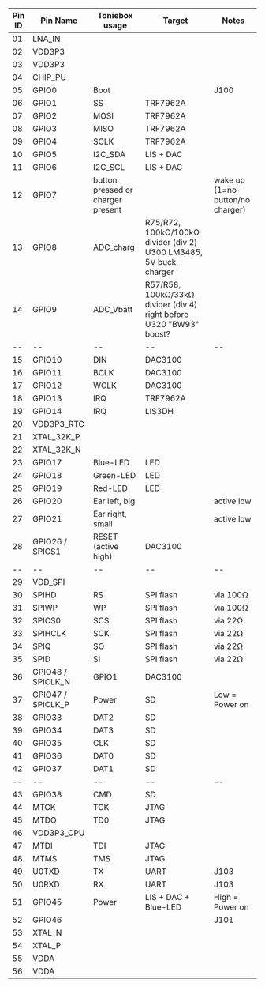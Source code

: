 | Pin ID  | Pin Name | Toniebox usage | Target | Notes |
| -- | -- | -- | -- | -- |
| 01 | LNA_IN | | | |
| 02 | VDD3P3 | | | |
| 03 | VDD3P3 | | | |
| 04 | CHIP_PU | | | |
| 05 | GPIO0 | Boot | | J100 |
| 06 | GPIO1 | SS | TRF7962A | |
| 07 | GPIO2 | MOSI | TRF7962A | |
| 08 | GPIO3 | MISO | TRF7962A | |
| 09 | GPIO4 | SCLK | TRF7962A |
| 10 | GPIO5 | I2C_SDA | LIS + DAC |
| 11 | GPIO6 | I2C_SCL | LIS + DAC | |
| 12 | GPIO7 | button pressed or charger present |  | wake up (1=no button/no charger) |
| 13 | GPIO8 | ADC_charg | R75/R72, 100kΩ/100kΩ divider (div 2) U300 LM3485, 5V buck, charger | |
| 14 | GPIO9 | ADC_Vbatt | R57/R58, 100kΩ/33kΩ divider (div 4) right before U320 "BW93" boost? | |
| -- | -- | -- | -- | -- |
| 15 | GPIO10 | DIN | DAC3100 | |
| 16 | GPIO11 | BCLK | DAC3100 | |
| 17 | GPIO12 | WCLK | DAC3100 | |
| 18 | GPIO13 | IRQ | TRF7962A | |
| 19 | GPIO14 | IRQ | LIS3DH | |
| 20 | VDD3P3_RTC | | | |
| 21 | XTAL_32K_P | | | |
| 22 | XTAL_32K_N | | | |
| 23 | GPIO17 | Blue-LED | LED | |
| 24 | GPIO18 | Green-LED | LED | |
| 25 | GPIO19 | Red-LED | LED | |
| 26 | GPIO20 | Ear left, big | | active low |
| 27 | GPIO21 | Ear right, small | | active low |
| 28 | GPIO26 / SPICS1 | RESET (active high) | DAC3100 | |
| -- | -- | -- | -- | -- |
| 29 | VDD_SPI | | | |
| 30 | SPIHD | RS | SPI flash | via 100Ω |
| 31 | SPIWP | WP | SPI flash | via 100Ω |
| 32 | SPICS0 | SCS | SPI flash | via 22Ω |
| 33 | SPIHCLK | SCK | SPI flash | via 22Ω |
| 34 | SPIQ | SO | SPI flash | via 22Ω |
| 35 | SPID | SI | SPI flash | via 22Ω |
| 36 | GPIO48 / SPICLK_N | GPIO1 | DAC3100 | |
| 37 | GPIO47 / SPICLK_P | Power | SD | Low = Power on |
| 38 | GPIO33 | DAT2 | SD | |
| 39 | GPIO34 | DAT3 | SD | |
| 40 | GPIO35 | CLK | SD | |
| 41 | GPIO36 | DAT0 | SD | |
| 42 | GPIO37 | DAT1 | SD | |
| -- | -- | -- | -- | -- |
| 43 | GPIO38 | CMD | SD | |
| 44 | MTCK | TCK | JTAG | |
| 45 | MTDO | TD0 | JTAG | |
| 46 | VDD3P3_CPU | | | |
| 47 | MTDI | TDI | JTAG | |
| 48 | MTMS | TMS | JTAG | |
| 49 | U0TXD | TX | UART | J103 |
| 50 | U0RXD | RX | UART | J103 |
| 51 | GPIO45 | Power | LIS + DAC + Blue-LED | High = Power on |
| 52 | GPIO46 | | | J101 |
| 53 | XTAL_N | | | |
| 54 | XTAL_P | | | |
| 55 | VDDA | | | |
| 56 | VDDA | | | |
